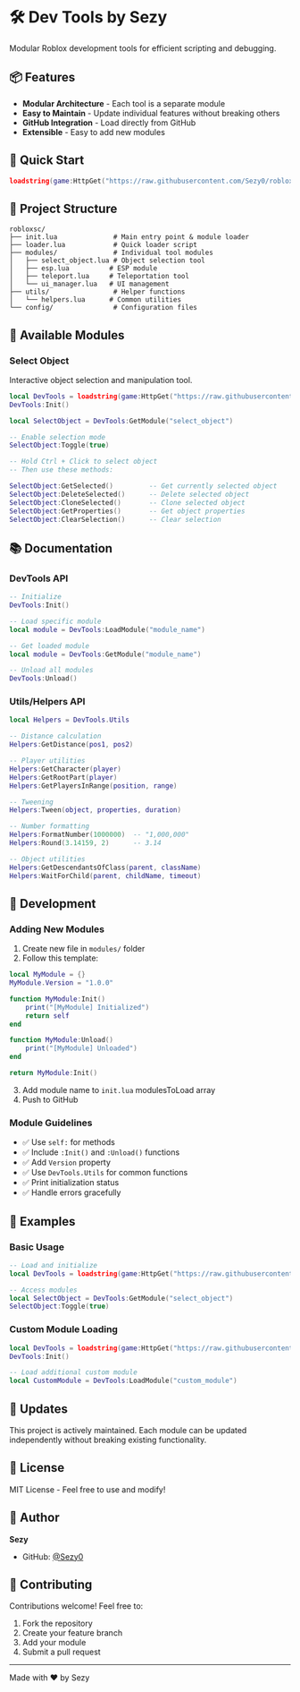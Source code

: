 # 🛠️ Dev Tools by Sezy

Modular Roblox development tools for efficient scripting and debugging.

## 📦 Features

- **Modular Architecture** - Each tool is a separate module
- **Easy to Maintain** - Update individual features without breaking others
- **GitHub Integration** - Load directly from GitHub
- **Extensible** - Easy to add new modules

## 🚀 Quick Start

```lua
loadstring(game:HttpGet("https://raw.githubusercontent.com/Sezy0/robloxsc/main/loader.lua"))()
```

## 📁 Project Structure

```
robloxsc/
├── init.lua              # Main entry point & module loader
├── loader.lua            # Quick loader script
├── modules/              # Individual tool modules
│   ├── select_object.lua # Object selection tool
│   ├── esp.lua          # ESP module
│   ├── teleport.lua     # Teleportation tool
│   └── ui_manager.lua   # UI management
├── utils/                # Helper functions
│   └── helpers.lua      # Common utilities
└── config/               # Configuration files
```

## 🎯 Available Modules

### Select Object
Interactive object selection and manipulation tool.

```lua
local DevTools = loadstring(game:HttpGet("https://raw.githubusercontent.com/Sezy0/robloxsc/main/init.lua"))()
DevTools:Init()

local SelectObject = DevTools:GetModule("select_object")

-- Enable selection mode
SelectObject:Toggle(true)

-- Hold Ctrl + Click to select object
-- Then use these methods:

SelectObject:GetSelected()         -- Get currently selected object
SelectObject:DeleteSelected()      -- Delete selected object
SelectObject:CloneSelected()       -- Clone selected object
SelectObject:GetProperties()       -- Get object properties
SelectObject:ClearSelection()      -- Clear selection
```

## 📚 Documentation

### DevTools API

```lua
-- Initialize
DevTools:Init()

-- Load specific module
local module = DevTools:LoadModule("module_name")

-- Get loaded module
local module = DevTools:GetModule("module_name")

-- Unload all modules
DevTools:Unload()
```

### Utils/Helpers API

```lua
local Helpers = DevTools.Utils

-- Distance calculation
Helpers:GetDistance(pos1, pos2)

-- Player utilities
Helpers:GetCharacter(player)
Helpers:GetRootPart(player)
Helpers:GetPlayersInRange(position, range)

-- Tweening
Helpers:Tween(object, properties, duration)

-- Number formatting
Helpers:FormatNumber(1000000)  -- "1,000,000"
Helpers:Round(3.14159, 2)      -- 3.14

-- Object utilities
Helpers:GetDescendantsOfClass(parent, className)
Helpers:WaitForChild(parent, childName, timeout)
```

## 🔧 Development

### Adding New Modules

1. Create new file in `modules/` folder
2. Follow this template:

```lua
local MyModule = {}
MyModule.Version = "1.0.0"

function MyModule:Init()
    print("[MyModule] Initialized")
    return self
end

function MyModule:Unload()
    print("[MyModule] Unloaded")
end

return MyModule:Init()
```

3. Add module name to `init.lua` modulesToLoad array
4. Push to GitHub

### Module Guidelines

- ✅ Use `self:` for methods
- ✅ Include `:Init()` and `:Unload()` functions
- ✅ Add `Version` property
- ✅ Use `DevTools.Utils` for common functions
- ✅ Print initialization status
- ✅ Handle errors gracefully

## 📝 Examples

### Basic Usage

```lua
-- Load and initialize
local DevTools = loadstring(game:HttpGet("https://raw.githubusercontent.com/Sezy0/robloxsc/main/loader.lua"))()

-- Access modules
local SelectObject = DevTools:GetModule("select_object")
SelectObject:Toggle(true)
```

### Custom Module Loading

```lua
local DevTools = loadstring(game:HttpGet("https://raw.githubusercontent.com/Sezy0/robloxsc/main/init.lua"))()
DevTools:Init()

-- Load additional custom module
local CustomModule = DevTools:LoadModule("custom_module")
```

## 🔄 Updates

This project is actively maintained. Each module can be updated independently without breaking existing functionality.

## 📄 License

MIT License - Feel free to use and modify!

## 👤 Author

**Sezy**
- GitHub: [@Sezy0](https://github.com/Sezy0)

## 🤝 Contributing

Contributions welcome! Feel free to:
1. Fork the repository
2. Create your feature branch
3. Add your module
4. Submit a pull request

---

Made with ❤️ by Sezy
